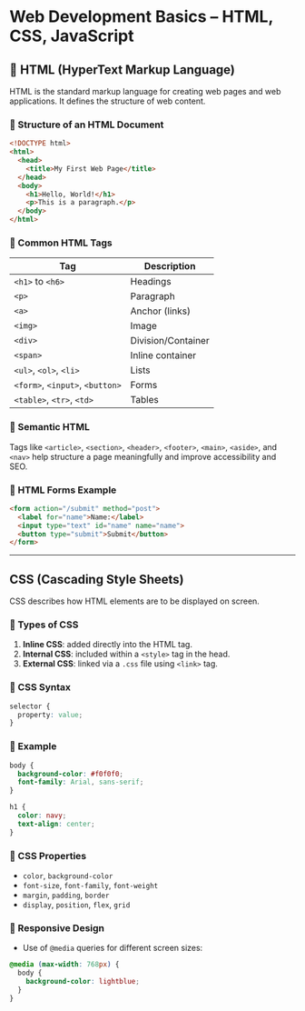 # Web Development Basics – HTML, CSS, JavaScript

## 📄 HTML (HyperText Markup Language)
HTML is the standard markup language for creating web pages and web applications. It defines the structure of web content.

### 🔹 Structure of an HTML Document
```html
<!DOCTYPE html>
<html>
  <head>
    <title>My First Web Page</title>
  </head>
  <body>
    <h1>Hello, World!</h1>
    <p>This is a paragraph.</p>
  </body>
</html>
```

### 🔹 Common HTML Tags
| Tag | Description |
|-----|-------------|
| `<h1>` to `<h6>` | Headings |
| `<p>` | Paragraph |
| `<a>` | Anchor (links) |
| `<img>` | Image |
| `<div>` | Division/Container |
| `<span>` | Inline container |
| `<ul>`, `<ol>`, `<li>` | Lists |
| `<form>`, `<input>`, `<button>` | Forms |
| `<table>`, `<tr>`, `<td>` | Tables |

### 🔹 Semantic HTML
Tags like `<article>`, `<section>`, `<header>`, `<footer>`, `<main>`, `<aside>`, and `<nav>` help structure a page meaningfully and improve accessibility and SEO.

### 🔹 HTML Forms Example
```html
<form action="/submit" method="post">
  <label for="name">Name:</label>
  <input type="text" id="name" name="name">
  <button type="submit">Submit</button>
</form>
```

---

##  CSS (Cascading Style Sheets)
CSS describes how HTML elements are to be displayed on screen.

### 🔹 Types of CSS
1. **Inline CSS**: added directly into the HTML tag.
2. **Internal CSS**: included within a `<style>` tag in the head.
3. **External CSS**: linked via a `.css` file using `<link>` tag.

### 🔹 CSS Syntax
```css
selector {
  property: value;
}
```

### 🔹 Example
```css
body {
  background-color: #f0f0f0;
  font-family: Arial, sans-serif;
}

h1 {
  color: navy;
  text-align: center;
}
```

### 🔹 CSS Properties
- `color`, `background-color`
- `font-size`, `font-family`, `font-weight`
- `margin`, `padding`, `border`
- `display`, `position`, `flex`, `grid`

### 🔹 Responsive Design
- Use of `@media` queries for different screen sizes:
```css
@media (max-width: 768px) {
  body {
    background-color: lightblue;
  }
}

